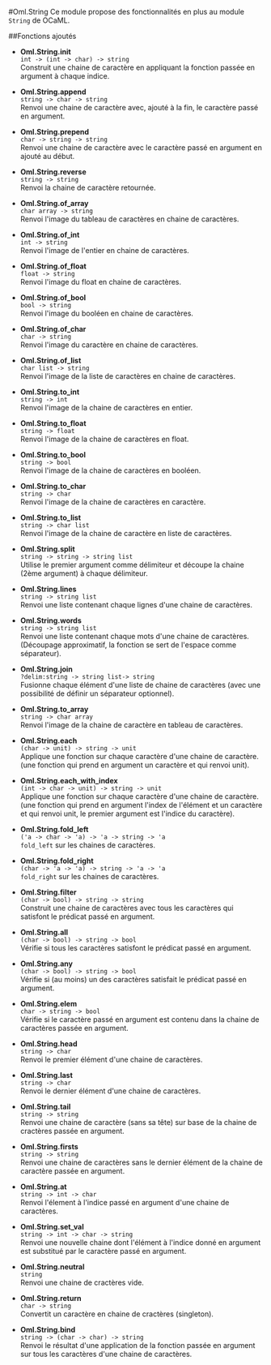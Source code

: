 #Oml.String
Ce module propose des fonctionnalités en plus au module `String` de OCaML.

##Fonctions ajoutés

*    **Oml.String.init**  
     `int -> (int -> char) -> string`  
     Construit une chaine de caractère en appliquant la fonction passée en argument à chaque indice.

*    **Oml.String.append**  
     `string -> char -> string`  
     Renvoi une chaine de caractère avec, ajouté à la fin, le caractère passé en argument.

*    **Oml.String.prepend**  
     `char -> string -> string`  
     Renvoi une chaine de caractère avec le caractère passé en argument en ajouté au début.

*    **Oml.String.reverse**  
     `string -> string`  
     Renvoi la chaine de caractère retournée.

*    **Oml.String.of_array**  
     `char array -> string`  
     Renvoi l'image du tableau de caractères en chaine de caractères.


*    **Oml.String.of_int**  
     `int -> string`  
     Renvoi l'image de l'entier en chaine de caractères.


*    **Oml.String.of_float**  
     `float -> string`  
     Renvoi l'image du float en chaine de caractères.


*    **Oml.String.of_bool**  
     `bool -> string`  
     Renvoi l'image du booléen en chaine de caractères.


*    **Oml.String.of_char**  
     `char -> string`  
     Renvoi l'image du caractère en chaine de caractères.


*    **Oml.String.of_list**  
     `char list -> string`  
     Renvoi l'image de la liste de caractères en chaine de caractères.


*    **Oml.String.to_int**  
     `string -> int`  
     Renvoi l'image de la chaine de caractères en entier.


*    **Oml.String.to_float**  
     `string -> float`  
     Renvoi l'image de la chaine de caractères en float.


*    **Oml.String.to_bool**  
     `string -> bool`  
     Renvoi l'image de la chaine de caractères en booléen.


*    **Oml.String.to_char**  
     `string -> char`  
     Renvoi l'image de la chaine de caractères en caractère.


*    **Oml.String.to_list**  
     `string -> char list`  
     Renvoi l'image de la chaine de caractère en liste de caractères.


*    **Oml.String.split**  
     `string -> string -> string list`  
     Utilise le premier argument comme délimiteur et découpe la chaine (2ème argument) à chaque délimiteur.


*    **Oml.String.lines**  
     `string -> string list`  
     Renvoi une liste contenant chaque lignes d'une chaine de caractères.


*    **Oml.String.words**  
     `string -> string list`  
     Renvoi une liste contenant chaque mots d'une chaine de caractères. (Découpage approximatif, la fonction se sert de l'espace comme séparateur).


*    **Oml.String.join**  
     `?delim:string -> string list-> string`  
     Fusionne chaque élément d'une liste de chaine de caractères (avec une possibilité de définir un séparateur optionnel).


*    **Oml.String.to_array**  
     `string -> char array`  
     Renvoi l'image de la chaine de caractère en tableau de caractères.

*    **Oml.String.each**  
     `(char -> unit) -> string -> unit`  
     Applique une fonction sur chaque caractère d'une chaine de caractère. (une fonction qui prend en argument un caractère et qui renvoi unit).

*    **Oml.String.each_with_index**  
     `(int -> char -> unit) -> string -> unit`  
     Applique une fonction sur chaque caractère d'une chaine de caractère. (une fonction qui prend en argument l'index de l'élément et un  caractère et qui renvoi unit, le premier argument est l'indice du caractère).


*    **Oml.String.fold_left**  
     `('a -> char -> 'a) -> 'a -> string -> 'a`  
     `fold_left` sur les chaines de caractères.


*    **Oml.String.fold_right**  
     `(char -> 'a -> 'a) -> string -> 'a -> 'a`  
     `fold_right` sur les chaines de caractères.


*    **Oml.String.filter**  
     `(char -> bool) -> string -> string`  
     Construit une chaine de caractères avec tous les caractères qui satisfont le prédicat passé en argument.


*    **Oml.String.all**  
     `(char -> bool) -> string -> bool`  
     Vérifie si tous les caractères satisfont le prédicat passé en argument.


*    **Oml.String.any**  
     `(char -> bool) -> string -> bool`  
     Vérifie si (au moins) un des caractères satisfait le prédicat passé en argument.


*    **Oml.String.elem**  
     `char -> string -> bool`  
     Vérifie si le caractère passé en argument est contenu dans la chaine de caractères passée en argument.


*    **Oml.String.head**  
     `string -> char`  
     Renvoi le premier élément d'une chaine de caractères.


*    **Oml.String.last**  
     `string -> char`  
     Renvoi le dernier élément d'une chaine de caractères.


*    **Oml.String.tail**  
     `string -> string`  
     Renvoi une chaine de caractère (sans sa tête) sur base de la chaine de cractères passée en argument.


*    **Oml.String.firsts**  
     `string -> string`  
     Renvoi une chaine de caractères sans le dernier élément de la chaine de caractère passée en argument.


*    **Oml.String.at**  
     `string -> int -> char`  
     Renvoi l'élement à l'indice passé en argument d'une chaine de caractères.


*    **Oml.String.set_val**  
     `string -> int -> char -> string`  
     Renvoi une nouvelle chaine dont l'élément à l'indice donné en argument est substitué par le caractère passé en argument.


*    **Oml.String.neutral**  
     `string`  
     Renvoi une chaine de cractères vide.

*    **Oml.String.return**  
     `char -> string`  
     Convertit un caractère en chaine de cractères (singleton).

*    **Oml.String.bind**  
     `string -> (char -> char) -> string`  
     Renvoi le résultat d'une application de la fonction passée en argument sur tous les caractères d'une chaine de caractères.